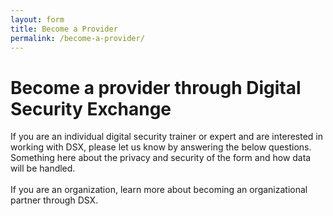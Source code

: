 ```yaml
---
layout: form
title: Become a Provider
permalink: /become-a-provider/
---
```


# Become a provider through Digital Security Exchange

If you are an individual digital security trainer or expert and are interested in working with DSX, please let us know by answering the below questions. Something here about the privacy and security of the form and how data will be handled.  
<br/>
If you are an organization, learn more about becoming an organizational partner through DSX.
